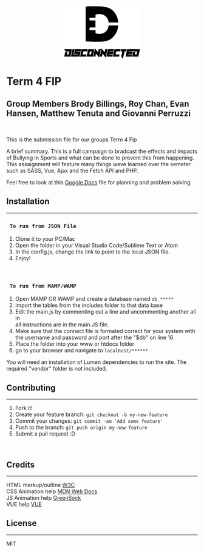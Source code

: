 <div align="center">
  <img src="images/fip_logo_new.svg" width="200px">
</div>

# Term 4 FIP
## Group Members Brody Billings, Roy Chan, Evan Hansen, Matthew Tenuta and Giovanni Perruzzi

<br>

This is the submission file for our groups Term 4 Fip
<br>

A brief summary. This is a full campaign to bradcast the effects and impacts of Bullying in Sports and what can be done to prevent this from happening. This assaignment will feature many things weve learned over the semeter such as SASS, Vue, Ajax and the Fetch API and PHP.

Feel free to look at this [Google Docs](https://drive.google.com/drive/folders/1Ft7QOTgrdW0cAA29n3YYRMW8-zdodazj?usp=sharinghttps://drive.google.com/drive/folders/1Ft7QOTgrdW0cAA29n3YYRMW8-zdodazj?usp=sharing) file for planning and problem solving

## Installation
***
### ` To run from JSON File`

1. Clone it to your PC/Mac
2. Open the folder in your Visual Studio Code/Sublime Text or Atom
3. In the config.js, change the link to point to the local JSON file.
4. Enjoy!

<br>

### ` To run from MAMP/WAMP`
1. Open MAMP OR WAMP and create a database named `db_*****`
2. import the tables from the includes folder to that data base
3. Edit the main.js by commenting out a line and uncommenting another all in <br>
all instructions are in the main.JS file.
4. Make sure that the connect file is formated correct for your system with the username and password and port after the "$db" on line 16 
5. Place the folder into your www or htdocs folder
6. go to your browser and navigate to `localhost/******`

You will need an installation of Lumen dependencies to run the site. The required "vendor" folder is not included.

## Contributing
***

1. Fork it!
2. Create your feature branch: `git checkout -b my-new-feature`
3. Commit your changes: `git commit -am 'Add some feature'`
4. Push to the branch: `git push origin my-new-feature`
5. Submit a pull request :D

<br>

## Credits
***
HTML markup/outline [W3C](https://validator.w3.org/)
<br>
CSS Animation help [MDN Web Docs](https://developer.mozilla.org/en-US/)
<br>
JS Animation help [GreenSock](https://greensock.com/)
<br>
VUE help [VUE](https://vuejs.org/)
<br>

## License
***
MIT
